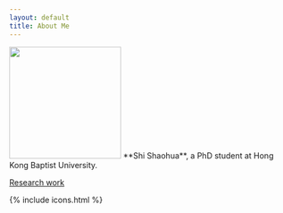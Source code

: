 ```yaml
---
layout: default
title: About Me
---
```


<img src="/images/photo_about.jpg" class="right" width="200"/>
**Shi Shaohua**, a PhD student at Hong Kong Baptist University.

[Research work](https://scholar.google.com/citations?user=byr8_vAAAAAJ)  
               
{% include icons.html %}



